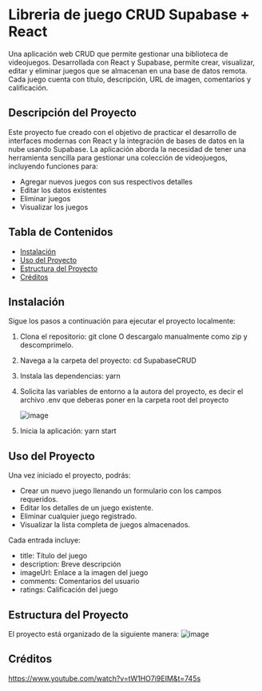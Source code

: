# Libreria de juego CRUD Supabase + React

Una aplicación web CRUD que permite gestionar una biblioteca de videojuegos. Desarrollada con React y Supabase, permite crear, visualizar, editar y eliminar juegos que se almacenan en una base de datos remota. Cada juego cuenta con título, descripción, URL de imagen, comentarios y calificación.

## Descripción del Proyecto

Este proyecto fue creado con el objetivo de practicar el desarrollo de interfaces modernas con React y la integración de bases de datos en la nube usando Supabase. La aplicación aborda la necesidad de tener una herramienta sencilla para gestionar una colección de videojuegos, incluyendo funciones para:

- Agregar nuevos juegos con sus respectivos detalles
- Editar los datos existentes
- Eliminar juegos
- Visualizar los juegos
  

## Tabla de Contenidos

- [Instalación](#instalación)
- [Uso del Proyecto](#uso-del-proyecto)
- [Estructura del Proyecto](#estructura-del-proyecto)
- [Créditos](#créditos)

## Instalación

Sigue los pasos a continuación para ejecutar el proyecto localmente:

1. Clona el repositorio:
   git clone 
   O descargalo manualmente como zip y descomprimelo.
2. Navega a la carpeta del proyecto:
   cd SupabaseCRUD
4. Instala las dependencias:
   yarn
5. Solicita las variables de entorno a la autora del proyecto, es decir el archivo .env que deberas poner en la carpeta root del proyecto
   
   ![image](https://github.com/user-attachments/assets/4cbd5079-1189-4d44-b73d-1a478b9a0c23)
7. Inicia la aplicación:
   yarn start
   

## Uso del Proyecto
Una vez iniciado el proyecto, podrás:

- Crear un nuevo juego llenando un formulario con los campos requeridos.
- Editar los detalles de un juego existente.
- Eliminar cualquier juego registrado.
- Visualizar la lista completa de juegos almacenados.

Cada entrada incluye:
- title: Título del juego
- description: Breve descripción
- imageUrl: Enlace a la imagen del juego
- comments: Comentarios del usuario
- ratings: Calificación del juego

## Estructura del Proyecto
El proyecto está organizado de la siguiente manera:
![image](https://github.com/user-attachments/assets/e0bffaf8-c559-4ab3-92c2-91cd7d9ce9d8)

## Créditos
https://www.youtube.com/watch?v=tW1HO7i9EIM&t=745s


